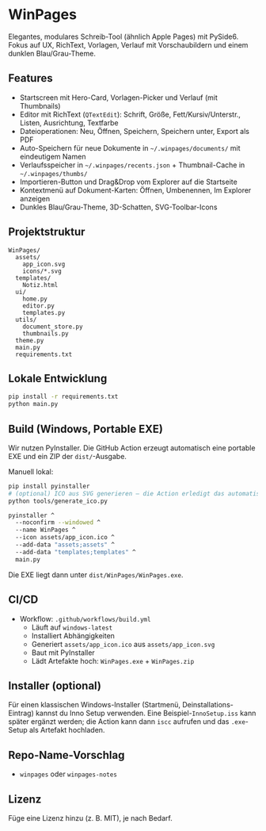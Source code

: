 # WinPages

Elegantes, modulares Schreib-Tool (ähnlich Apple Pages) mit PySide6. Fokus auf UX, RichText, Vorlagen, Verlauf mit Vorschaubildern und einem dunklen Blau/Grau-Theme.

## Features
- Startscreen mit Hero-Card, Vorlagen-Picker und Verlauf (mit Thumbnails)
- Editor mit RichText (`QTextEdit`): Schrift, Größe, Fett/Kursiv/Unterstr., Listen, Ausrichtung, Textfarbe
- Dateioperationen: Neu, Öffnen, Speichern, Speichern unter, Export als PDF
- Auto-Speichern für neue Dokumente in `~/.winpages/documents/` mit eindeutigem Namen
- Verlaufsspeicher in `~/.winpages/recents.json` + Thumbnail-Cache in `~/.winpages/thumbs/`
- Importieren-Button und Drag&Drop vom Explorer auf die Startseite
- Kontextmenü auf Dokument-Karten: Öffnen, Umbenennen, Im Explorer anzeigen
- Dunkles Blau/Grau-Theme, 3D-Schatten, SVG-Toolbar-Icons

## Projektstruktur
```
WinPages/
  assets/
    app_icon.svg
    icons/*.svg
  templates/
    Notiz.html
  ui/
    home.py
    editor.py
    templates.py
  utils/
    document_store.py
    thumbnails.py
  theme.py
  main.py
  requirements.txt
```

## Lokale Entwicklung
```bash
pip install -r requirements.txt
python main.py
```

## Build (Windows, Portable EXE)
Wir nutzen PyInstaller. Die GitHub Action erzeugt automatisch eine portable EXE und ein ZIP der `dist/`-Ausgabe.

Manuell lokal:
```bash
pip install pyinstaller
# (optional) ICO aus SVG generieren – die Action erledigt das automatisch
python tools/generate_ico.py

pyinstaller ^
  --noconfirm --windowed ^
  --name WinPages ^
  --icon assets/app_icon.ico ^
  --add-data "assets;assets" ^
  --add-data "templates;templates" ^
  main.py
```
Die EXE liegt dann unter `dist/WinPages/WinPages.exe`.

## CI/CD
- Workflow: `.github/workflows/build.yml`
  - Läuft auf `windows-latest`
  - Installiert Abhängigkeiten
  - Generiert `assets/app_icon.ico` aus `assets/app_icon.svg`
  - Baut mit PyInstaller
  - Lädt Artefakte hoch: `WinPages.exe` + `WinPages.zip`

## Installer (optional)
Für einen klassischen Windows-Installer (Startmenü, Deinstallations-Eintrag) kannst du Inno Setup verwenden. Eine Beispiel-`InnoSetup.iss` kann später ergänzt werden; die Action kann dann `iscc` aufrufen und das `.exe`-Setup als Artefakt hochladen.

## Repo-Name-Vorschlag
- `winpages` oder `winpages-notes`

## Lizenz
Füge eine Lizenz hinzu (z. B. MIT), je nach Bedarf.
